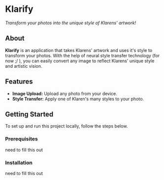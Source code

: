 # Klarify
 
*Transform your photos into the unique style of Klarens' artwork!*


## About

**Klarify** is an application that takes Klarens' artwork and uses it's style to transform your photos. With the help of neural style transfer technology (for now ;/ ), you can easily convert any image to reflect Klarens' unique style and artistic vision.

## Features

- **Image Upload:** Upload any photo from your device.
- **Style Transfer:** Apply one of Klaren's many styles to your photo.

## Getting Started

To set up and run this project locally, follow the steps below.

### Prerequisites

need to fill this out

### Installation

need to fill this out